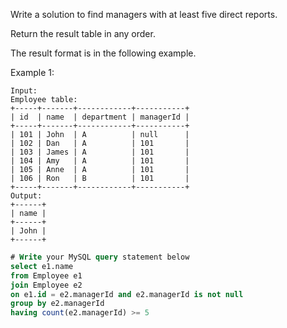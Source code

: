 Write a solution to find managers with at least five direct reports.

Return the result table in any order.

The result format is in the following example.

Example 1:
```
Input: 
Employee table:
+-----+-------+------------+-----------+
| id  | name  | department | managerId |
+-----+-------+------------+-----------+
| 101 | John  | A          | null      |
| 102 | Dan   | A          | 101       |
| 103 | James | A          | 101       |
| 104 | Amy   | A          | 101       |
| 105 | Anne  | A          | 101       |
| 106 | Ron   | B          | 101       |
+-----+-------+------------+-----------+
Output: 
+------+
| name |
+------+
| John |
+------+
```
```sql
# Write your MySQL query statement below
select e1.name
from Employee e1
join Employee e2
on e1.id = e2.managerId and e2.managerId is not null
group by e2.managerId
having count(e2.managerId) >= 5
```
